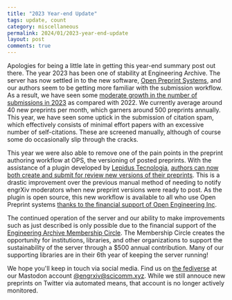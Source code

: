```yaml
---
title: "2023 Year-end Update"
tags: update, count
category: miscellaneous
permalink: 2024/01/2023-year-end-update
layout: post
comments: true
---
```


Apologies for being a little late in getting this year-end summary post out there. The year 2023 has been one of stability at Engineering Archive. The server has now settled in to the new software, [Open Preprint Systems](https://pkp.sfu.ca/software/ops/), and our authors seem to be getting more familiar with the submission workflow. As a result, we have seen some [moderate growth in the number of submissions in 2023](https://blog.engrxiv.org/stats/) as compared with 2022. We currently average around 40 new preprints per month, which garners around 500 preprints annually. This year, we have seen some uptick in the submission of citation spam, which effectively consists of minimal effort papers with an excessive number of self-citations. These are screened manually, although of course some do occasionally slip through the cracks.

This year we were also able to remove one of the pain points in the preprint authoring workflow at OPS, the versioning of posted preprints. With the assistance of a plugin developed by [Lepidus Tecnologia](https://lepidus.com.br/), [authors can now both create and submit for review new versions of their preprints](https://blog.engrxiv.org/2023/09/new-versioning-workflow). This is a drastic improvement over the previous manual method of needing to notify engrXiv moderators when new preprint versions were ready to post. As the plugin is open source, this new workflow is available to all who use Open Preprint systems [thanks to the financial support of Open Engineering Inc](https://www.openengr.com/2023/09/21/improving-the-submission-editing-workflow-in-ops/).

The continued operation of the server and our ability to make improvements such as just described is only possible due to the financial support of the [Engineering Archive Membership Circle](https://blog.engrxiv.org/membership-circle/). The Membership Circle creates the opportunity for institutions, libraries, and other organizations to support the sustainability of the server through a $500 annual contribution. Many of our supporting libraries are in their 6th year of keeping the server running!

We hope you'll keep in touch via social media. Find us on [the fediverse](https://joinfediverse.wiki/Main_Page/Fancy) at our Mastodon account [@engrxiv@scicomm.xyz](https://scicomm.xyz/@engrxiv). While we still annouce new preprints on Twitter via automated means, that account is no longer actively monitored.
